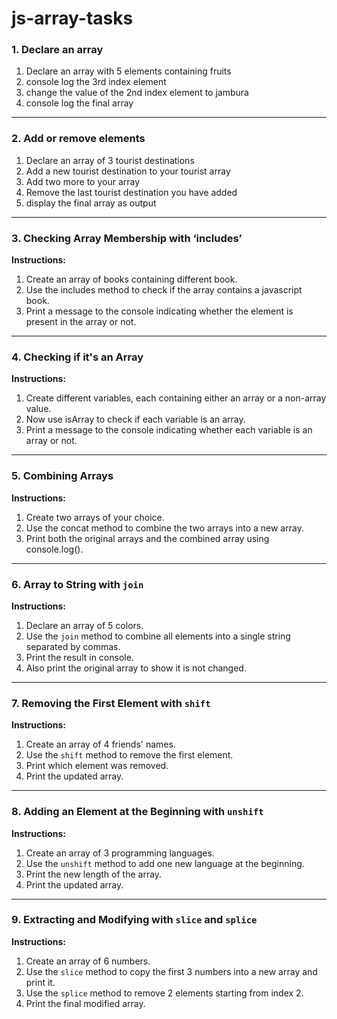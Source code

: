 # js-array-tasks

### 1. Declare an array

1. Declare an array with 5 elements containing fruits
2. console log the 3rd index element
3. change the value of the 2nd index element to jambura
4. console log the final array

---

### 2. Add or remove elements

1. Declare an array of 3 tourist destinations
2. Add a new tourist destination to your tourist array
3. Add two more to your array
4. Remove the last tourist destination you have added
5. display the final array as output

---

### 3. Checking Array Membership with ‘includes’

**Instructions:**

1. Create an array of books containing different book.
2. Use the includes method to check if the array contains a javascript book.
3. Print a message to the console indicating whether the element is present in the array or not.

---

### 4. Checking if it's an Array

**Instructions:**

1. Create different variables, each containing either an array or a non-array value.
2. Now use isArray to check if each variable is an array.
3. Print a message to the console indicating whether each variable is an array or not.

---

### 5. Combining Arrays

**Instructions:**

1. Create two arrays of your choice.
2. Use the concat method to combine the two arrays into a new array.
3. Print both the original arrays and the combined array using console.log().

---

### 6. Array to String with `join`

**Instructions:**

1. Declare an array of 5 colors.
2. Use the `join` method to combine all elements into a single string separated by commas.
3. Print the result in console.
4. Also print the original array to show it is not changed.

---

### 7. Removing the First Element with `shift`

**Instructions:**

1. Create an array of 4 friends' names.
2. Use the `shift` method to remove the first element.
3. Print which element was removed.
4. Print the updated array.

---

### 8. Adding an Element at the Beginning with `unshift`

**Instructions:**

1. Create an array of 3 programming languages.
2. Use the `unshift` method to add one new language at the beginning.
3. Print the new length of the array.
4. Print the updated array.

---

### 9. Extracting and Modifying with `slice` and `splice`

**Instructions:**

1. Create an array of 6 numbers.
2. Use the `slice` method to copy the first 3 numbers into a new array and print it.
3. Use the `splice` method to remove 2 elements starting from index 2.
4. Print the final modified array.
